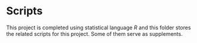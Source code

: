 # Scripts

This project is completed using statistical language *R* and this folder stores the related scripts for this project. Some of them serve as supplements.
